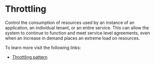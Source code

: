 # Throttling

Control the consumption of resources used by an instance of an application, an individual tenant, or an entire service. This can allow the system to continue to function and meet service level agreements, even when an increase in demand places an extreme load on resources.

To learn more visit the following links:

- [Throttling pattern](https://learn.microsoft.com/en-us/azure/architecture/patterns/throttling)